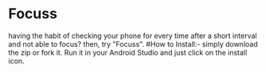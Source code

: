 # Focuss
having the habit of checking your phone for every time after a short interval and not able to focus? then, try "Focuss".
#How to Install:-
simply download the zip or fork it. Run it in your Android Studio and just click on the install icon.
